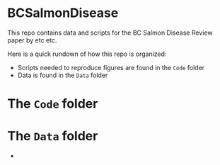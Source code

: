 # BCSalmonDisease

This repo contains data and scripts for the BC Salmon Disease Review paper by etc etc. 

Here is a quick rundown of how this repo is organized:

- Scripts needed to reproduce figures are found in the `Code` folder 
- Data is found in the `Data` folder 

# The `Code` folder # 

# The `Data` folder #

- 